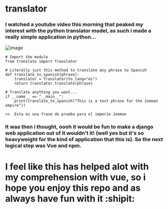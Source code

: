 # translator

### I watched a youtube video this morning that peaked my interest with the python translator model, as such i made a really simple application in python...

![image](https://user-images.githubusercontent.com/56073739/129480729-7bdc3397-f45f-46f8-94cf-952cd729580d.png)

```
# Import the module
from translate import Translator

# Literally just this method to translate any phrase to Spanish
def translate_to_spanish(phrase):
    translator = Translator(to_lang="es")
    return translator.translate(phrase)

# Translate anything you want...
if __name__ == "__main__":
    print(translate_to_spanish("This is a test phrase for the Joeman empire"))

>>  Esta es una frase de prueba para el imperio Joeman
```

### It waa then i thought, oooh it would be fun to make a django web application out of it wouldn't it! (well yes but it's so heavyweight for the kind of application that this is). So the next logical step was Vue and npm.

# I feel like this has helped alot with my comprehension with vue, so i hope you enjoy this repo and as always have fun with it :shipit:
